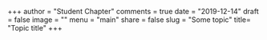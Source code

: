 +++
author = "Student Chapter"
comments = true
date = "2019-12-14"
draft = false
image = ""
menu = "main"
share = false
slug = "Some topic"
title= "Topic title"
+++




